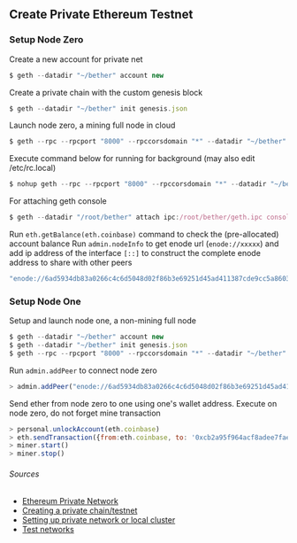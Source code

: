 ## Create Private Ethereum Testnet

### Setup Node Zero
Create a new account for private net
```javascript
$ geth --datadir "~/bether" account new
```
Create a private chain with the custom genesis block
```javascript
$ geth --datadir "~/bether" init genesis.json
```
Launch node zero, a mining full node in cloud
```javascript
$ geth --rpc --rpcport "8000" --rpccorsdomain "*" --datadir "~/bether" --port "30303" --nodiscover --rpcapi "db,eth,net,web3" --identity "zero" --networkid 666 --mine --minerthreads 1 console
```
Execute command below for running for background (may also edit /etc/rc.local)
```javascript
$ nohup geth --rpc --rpcport "8000" --rpccorsdomain "*" --datadir "~/bether" --port "30303" --nodiscover --rpcapi "db,eth,net,web3" --identity "zero" --networkid 666 --mine --minerthreads 1 > /dev/null &
```
For attaching geth console
```javascript
$ geth --datadir "/root/bether" attach ipc:/root/bether/geth.ipc console
```

Run ```eth.getBalance(eth.coinbase)``` command to check the (pre-allocated) account balance
Run ```admin.nodeInfo``` to get enode url (```enode://xxxxx```) and add ip address of the interface ```[::]``` to construct the complete enode address to share with other peers
```javascript
"enode://6ad5934db83a0266c4c6d5048d02f86b3e69251d45ad411387cde9cc5a86030f2bee4bcbe200d4238d91b01c94444e562986058c9c4acca2a92cb81eb012acfc@192.168.2.41:30303?discport=0"
```

### Setup Node One

Setup and launch node one, a non-mining full node
```javascript
$ geth --datadir "~/bether" account new
$ geth --datadir "~/bether" init genesis.json
$ geth --rpc --rpcport "8000" --rpccorsdomain "*" --datadir "~/bether" --port "30303" --nodiscover --rpcapi "db,eth,net,web3" --identity "one" --networkid 666 console
```

Run ```admin.addPeer``` to connect node zero
```javascript
> admin.addPeer("enode://6ad5934db83a0266c4c6d5048d02f86b3e69251d45ad411387cde9cc5a86030f2bee4bcbe200d4238d91b01c94444e562986058c9c4acca2a92cb81eb012acfc@192.168.2.41:30303")
```

Send ether from node zero to one using one's wallet address. Execute on node zero, do not forget mine transaction
```javascript
> personal.unlockAccount(eth.coinbase)
> eth.sendTransaction({from:eth.coinbase, to: '0xcb2a95f964acf8adee7fae30cf5dc6a3f5e14a5c', value: web3.toWei(.000000000001, "ether")})
> miner.start()
> miner.stop()
```

###### Sources
* [Ethereum Private Network](https://github.com/ethereum/go-ethereum/wiki/Private-network)
* [Creating a private chain/testnet](https://souptacular.gitbooks.io/ethereum-tutorials-and-tips-by-hudson/content/private-chain.html)  
* [Setting up private network or local cluster](https://github.com/ethereum/go-ethereum/wiki/Setting-up-private-network-or-local-cluster)  
* [Test networks](https://github.com/ethereum/homestead-guide/blob/master/source/network/test-networks.rst#id6)

